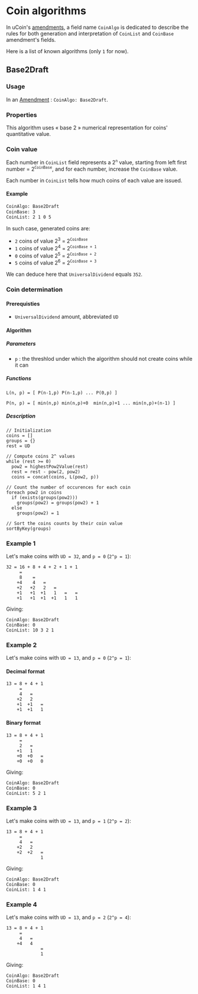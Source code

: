 # Coin algorithms

In uCoin's [amendments](./HDC.md#amendment), a field name  `CoinAlgo` is dedicated to describe the rules for both generation and interpretation of `CoinList` and `CoinBase` amendment's fields.

Here is a list of known algorithms (only `1` for now).

## Base2Draft

### Usage

In an [Amendment](./HDC.md#amendment) : `CoinAlgo: Base2Draft`.

### Properties

This algorithm uses « base 2 » numerical representation for coins' quantitative value.

### Coin value

Each number in `CoinList` field represents a 2<sup>`n`</sup> value, starting from left first number = 2<sup>`CoinBase`</sup>, and for each number, increase the `CoinBase` value.

Each number in `CoinList` tells how much coins of each value are issued.

#### Example

```bash
CoinAlgo: Base2Draft
CoinBase: 3
CoinList: 2 1 0 5
```

In such case, generated coins are:

* `2` coins of value 2<sup>3</sup> = 2<sup>`CoinBase`</sup>
* `1` coins of value 2<sup>4</sup> = 2<sup>`CoinBase + 1`</sup>
* `0` coins of value 2<sup>5</sup> = 2<sup>`CoinBase + 2`</sup>
* `5` coins of value 2<sup>6</sup> = 2<sup>`CoinBase + 3`</sup>

We can deduce here that `UniversalDividend` equals `352`.

### Coin determination

#### Prerequisties

* `UniversalDividend` amount, abbreviated `UD`

#### Algorithm

##### Parameters

* `p` : the threshlod under which the algorithm should not create coins while it can

##### Functions

`L(n, p) = [ P(n-1,p) P(n-1,p) ... P(0,p) ]`

`P(n, p) = [ min(n,p) min(n,p)+0  min(n,p)+1 ... min(n,p)+(n-1) ]`

##### Description
  
    // Initialization
    coins = []
    groups = {}
    rest = UD
    
    // Compute coins 2^ values
    while (rest >= 0)
      pow2 = highestPow2Value(rest)
      rest = rest - pow(2, pow2)
      coins = concat(coins, L(pow2, p))
      
    // Count the number of occurences for each coin
    foreach pow2 in coins
      if (exists(groups(pow2)))
        groups(pow2) = groups(pow2) + 1
      else
        groups(pow2) = 1
        
    // Sort the coins counts by their coin value
    sortByKey(groups)
  
### Example 1

Let's make coins with `UD = 32`, and `p = 0` (`2^p = 1`):

    32 = 16 + 8 + 4 + 2 + 1 + 1
         =
         8    =
        +4    4   =
        +2   +2   2   =
        +1   +1  +1   1   =   =
        +1   +1  +1  +1   1   1
Giving:

    CoinAlgo: Base2Draft
    CoinBase: 0
    CoinList: 10 3 2 1
  
### Example 2

Let's make coins with `UD = 13`, and `p = 0` (`2^p = 1`):

#### Decimal format

    13 = 8 + 4 + 1
         =
         4   =
        +2   2
        +1  +1   =
        +1  +1   1
    
#### Binary format

    13 = 8 + 4 + 1
         =
         2   =
        +1   1
        +0  +0   =
        +0  +0   0

Giving:

    CoinAlgo: Base2Draft
    CoinBase: 0
    CoinList: 5 2 1
  
### Example 3

Let's make coins with `UD = 13`, and `p = 1` (`2^p = 2`):

    13 = 8 + 4 + 1
         =
         4   =
        +2   2
        +2  +2   =
                 1

Giving:

    CoinAlgo: Base2Draft
    CoinBase: 0
    CoinList: 1 4 1
  
### Example 4

Let's make coins with `UD = 13`, and `p = 2` (`2^p = 4`):

    13 = 8 + 4 + 1
         =
         4   =
        +4   4
                 =
                 1

Giving:

    CoinAlgo: Base2Draft
    CoinBase: 0
    CoinList: 1 4 1